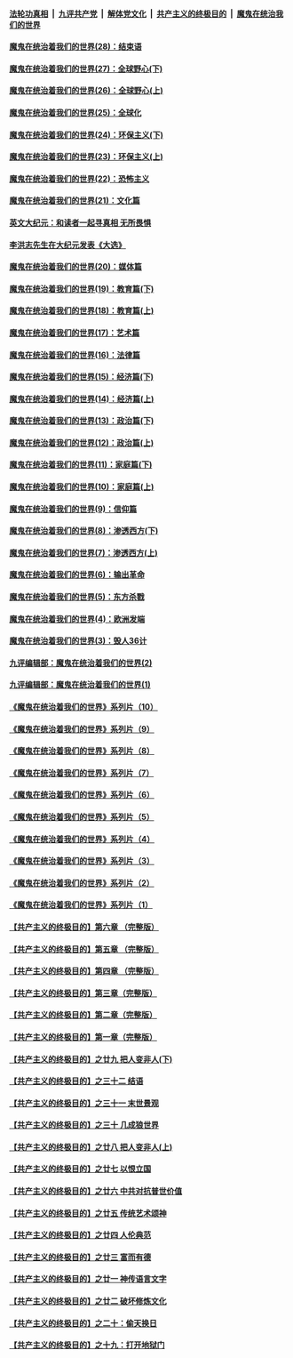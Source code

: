 ####  [法轮功真相](../../../../basic/blob/master/README.md?t=03130801) &nbsp;|&nbsp; [九评共产党](../../../../9ping.md/blob/master/README.md?t=03130801) &nbsp;|&nbsp; [解体党文化](../../../../jtdwh.md/blob/master/README.md?t=03130801)  &nbsp;|&nbsp; [共产主义的终极目的](../../../../gczydzjmd.md/blob/master/README.md?t=03130801) &nbsp;|&nbsp; [魔鬼在统治我们的世界](../../../../mgztzwmdsj.md/blob/master/README.md?t=03130801) 

#### [魔鬼在统治着我们的世界(28)：结束语](../pages/nsc422/n10936246.md?t=03130801) 

#### [魔鬼在统治着我们的世界(27)：全球野心(下)](../pages/nsc422/n10928319.md?t=03130801) 

#### [魔鬼在统治着我们的世界(26)：全球野心(上)](../pages/nsc422/n10900318.md?t=03130801) 

#### [魔鬼在统治着我们的世界(25)：全球化](../pages/nsc422/n10788205.md?t=03130801) 

#### [魔鬼在统治着我们的世界(24)：环保主义(下)](../pages/nsc422/n10695307.md?t=03130801) 

#### [魔鬼在统治着我们的世界(23)：环保主义(上)](../pages/nsc422/n10688613.md?t=03130801) 

#### [魔鬼在统治着我们的世界(22)：恐怖主义](../pages/nsc422/n10614727.md?t=03130801) 

#### [魔鬼在统治着我们的世界(21)：文化篇](../pages/nsc422/n10597706.md?t=03130801) 

#### [英文大纪元：和读者一起寻真相 无所畏惧](../pages/nsc422/n12542027.md?t=03130801) 

#### [李洪志先生在大纪元发表《大选》](../pages/nsc422/n12534746.md?t=03130801) 

#### [魔鬼在统治着我们的世界(20)：媒体篇](../pages/nsc422/n10586579.md?t=03130801) 

#### [魔鬼在统治着我们的世界(19)：教育篇(下)](../pages/nsc422/n10564808.md?t=03130801) 

#### [魔鬼在统治着我们的世界(18)：教育篇(上)](../pages/nsc422/n10526970.md?t=03130801) 

#### [魔鬼在统治着我们的世界(17)：艺术篇](../pages/nsc422/n10499093.md?t=03130801) 

#### [魔鬼在统治着我们的世界(16)：法律篇](../pages/nsc422/n10485969.md?t=03130801) 

#### [魔鬼在统治着我们的世界(15)：经济篇(下)](../pages/nsc422/n10469975.md?t=03130801) 

#### [魔鬼在统治着我们的世界(14)：经济篇(上)](../pages/nsc422/n10457370.md?t=03130801) 

#### [魔鬼在统治着我们的世界(13)：政治篇(下)](../pages/nsc422/n10448270.md?t=03130801) 

#### [魔鬼在统治着我们的世界(12)：政治篇(上)](../pages/nsc422/n10444576.md?t=03130801) 

#### [魔鬼在统治着我们的世界(11)：家庭篇(下)](../pages/nsc422/n10440961.md?t=03130801) 

#### [魔鬼在统治着我们的世界(10)：家庭篇(上)](../pages/nsc422/n10435448.md?t=03130801) 

#### [魔鬼在统治着我们的世界(9)：信仰篇](../pages/nsc422/n10432159.md?t=03130801) 

#### [魔鬼在统治着我们的世界(8)：渗透西方(下)](../pages/nsc422/n10429603.md?t=03130801) 

#### [魔鬼在统治着我们的世界(7)：渗透西方(上)](../pages/nsc422/n10426013.md?t=03130801) 

#### [魔鬼在统治着我们的世界(6)：输出革命](../pages/nsc422/n10421536.md?t=03130801) 

#### [魔鬼在统治着我们的世界(5)：东方杀戮](../pages/nsc422/n10417707.md?t=03130801) 

#### [魔鬼在统治着我们的世界(4)：欧洲发端](../pages/nsc422/n10414890.md?t=03130801) 

#### [魔鬼在统治着我们的世界(3)：毁人36计](../pages/nsc422/n10411583.md?t=03130801) 

#### [九评编辑部：魔鬼在统治着我们的世界(2)](../pages/nsc422/n10410036.md?t=03130801) 

#### [九评编辑部：魔鬼在统治着我们的世界(1)](../pages/nsc422/n10406825.md?t=03130801) 

#### [《魔鬼在统治着我们的世界》系列片（10）](../pages/nsc422/n12292670.md?t=03130801) 

#### [《魔鬼在统治着我们的世界》系列片（9）](../pages/nsc422/n12290859.md?t=03130801) 

#### [《魔鬼在统治着我们的世界》系列片（8）](../pages/nsc422/n12287445.md?t=03130801) 

#### [《魔鬼在统治着我们的世界》系列片（7）](../pages/nsc422/n12283425.md?t=03130801) 

#### [《魔鬼在统治着我们的世界》系列片（6）](../pages/nsc422/n12282314.md?t=03130801) 

#### [《魔鬼在统治着我们的世界》系列片（5）](../pages/nsc422/n12281419.md?t=03130801) 

#### [《魔鬼在统治着我们的世界》系列片（4）](../pages/nsc422/n12274024.md?t=03130801) 

#### [《魔鬼在统治着我们的世界》系列片（3）](../pages/nsc422/n12271322.md?t=03130801) 

#### [《魔鬼在统治着我们的世界》系列片（2）](../pages/nsc422/n12269049.md?t=03130801) 

#### [《魔鬼在统治着我们的世界》系列片（1）](../pages/nsc422/n12267575.md?t=03130801) 

#### [【共产主义的终极目的】第六章 （完整版）](../pages/nsc422/n11428913.md?t=03130801) 

#### [【共产主义的终极目的】第五章 （完整版）](../pages/nsc422/n11428912.md?t=03130801) 

#### [【共产主义的终极目的】第四章 （完整版）](../pages/nsc422/n11428907.md?t=03130801) 

#### [【共产主义的终极目的】第三章（完整版）](../pages/nsc422/n11428848.md?t=03130801) 

#### [【共产主义的终极目的】第二章（完整版）](../pages/nsc422/n11428831.md?t=03130801) 

#### [【共产主义的终极目的】第一章（完整版）](../pages/nsc422/n11417651.md?t=03130801) 

#### [【共产主义的终极目的】之廿九 把人变非人(下)](../pages/nsc422/n11344140.md?t=03130801) 

#### [【共产主义的终极目的】之三十二 结语](../pages/nsc422/n11360535.md?t=03130801) 

#### [【共产主义的终极目的】之三十一 末世景观](../pages/nsc422/n11351129.md?t=03130801) 

#### [【共产主义的终极目的】之三十 几成狼世界](../pages/nsc422/n11348280.md?t=03130801) 

#### [【共产主义的终极目的】之廿八 把人变非人(上)](../pages/nsc422/n11340492.md?t=03130801) 

#### [【共产主义的终极目的】之廿七 以恨立国](../pages/nsc422/n11336944.md?t=03130801) 

#### [【共产主义的终极目的】之廿六 中共对抗普世价值](../pages/nsc422/n11324785.md?t=03130801) 

#### [【共产主义的终极目的】之廿五 传统艺术颂神](../pages/nsc422/n11296396.md?t=03130801) 

#### [【共产主义的终极目的】之廿四 人伦典范](../pages/nsc422/n11296397.md?t=03130801) 

#### [【共产主义的终极目的】之廿三 富而有德](../pages/nsc422/n11283598.md?t=03130801) 

#### [【共产主义的终极目的】之廿一 神传语言文字](../pages/nsc422/n11263265.md?t=03130801) 

#### [【共产主义的终极目的】之廿二 破坏修炼文化](../pages/nsc422/n11245728.md?t=03130801) 

#### [【共产主义的终极目的】之二十：偷天换日](../pages/nsc422/n11238846.md?t=03130801) 

#### [【共产主义的终极目的】之十九：打开地狱门](../pages/nsc422/n11206376.md?t=03130801) 

